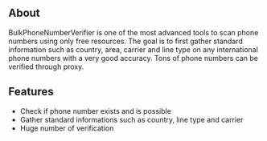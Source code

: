 
## About

BulkPhoneNumberVerifier is one of the most advanced tools to scan phone numbers using only free resources. The goal is to first gather standard information such as country, area, carrier and line type on any international phone numbers with a very good accuracy. Tons of phone numbers can be verified through proxy.

## Features

- Check if phone number exists and is possible
- Gather standard informations such as country, line type and carrier
- Huge number of verification


